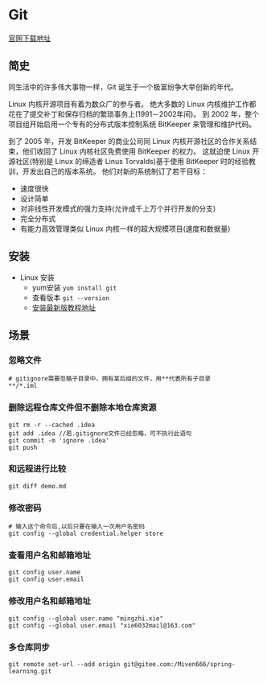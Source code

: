 # Git

[官网下载地址](https://git-scm.com/downloads)

## 简史
同生活中的许多伟大事物一样，Git 诞生于一个极富纷争大举创新的年代。

Linux 内核开源项目有着为数众广的参与者。
绝大多数的 Linux 内核维护工作都花在了提交补丁和保存归档的繁琐事务上(1991－2002年间)。
到 2002 年，整个项目组开始启用一个专有的分布式版本控制系统 BitKeeper 来管理和维护代码。

到了 2005 年，开发 BitKeeper 的商业公司同 Linux 内核开源社区的合作关系结束，他们收回了 Linux 内核社区免费使用 BitKeeper 的权力。
这就迫使 Linux 开源社区(特别是 Linux 的缔造者 Linus Torvalds)基于使用 BitKeeper 时的经验教训，开发出自己的版本系统。
他们对新的系统制订了若干目标：
- 速度很快
- 设计简单
- 对非线性开发模式的强力支持(允许成千上万个并行开发的分支)
- 完全分布式
- 有能力高效管理类似 Linux 内核一样的超大规模项目(速度和数据量)

## 安装
- Linux 安装
    - yum安装 `yum install git`
    - 查看版本 `git --version`
    - [安装最新版教程地址](https://www.cnblogs.com/BinBinStory/p/7113956.html)

## 场景
### 忽略文件
```
# gitignore需要忽略子目录中，拥有某后缀的文件，用**代表所有子目录
**/*.iml
```
### 删除远程仓库文件但不删除本地仓库资源

```shell
git rm -r --cached .idea
git add .idea //若.gitignore文件已经忽略，可不执行此语句
git commit -m 'ignore .idea'
git push
```
### 和远程进行比较 

```shell
git diff demo.md
```

### 修改密码

```shell
# 输入这个命令后,以后只要在输入一次用户名密码
git config --global credential.helper store
```
### 查看用户名和邮箱地址

```shell
git config user.name
git config user.email
```
### 修改用户名和邮箱地址

```shell
git config --global user.name "mingzhi.xie"
git config --global user.email "xie6032mail@163.com"
```

### 多仓库同步

```shell
git remote set-url --add origin git@gitee.com:/Miven666/spring-learning.git
```



